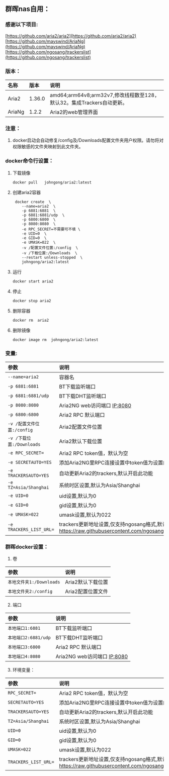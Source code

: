 ## 群晖nas自用：

### 感谢以下项目:

[https://github.com/aria2/aria2](https://github.com/aria2/aria2)                        
[https://github.com/mayswind/AriaNg](https://github.com/mayswind/AriaNg)             
[https://github.com/ngosang/trackerslist](https://github.com/ngosang/trackerslist)

### 版本：

|名称|版本|说明|
|:-|:-|:-|
|Aria2|1.36.0|amd64;arm64v8;arm32v7,修改线程数至128，默认32。集成Trackers自动更新。|
|AriaNg|1.2.2|Aria2的web管理界面|

### 注意：

1. docker启动会自动修复/config及/Downloads配置文件夹用户权限。请勿将对权限敏感的文件夹映射到此文件夹。

### docker命令行设置：

1. 下载镜像

       docker pull   johngong/aria2:latest

2. 创建aria2容器

        docker create  \
           --name=aria2  \
           -p 6881:6881  \
           -p 6881:6881/udp  \
           -p 6800:6800  \
           -p 8080:8080  \
           -e RPC_SECRET=不需要可不填 \
           -e UID=0  \
           -e GID=0  \
           -e UMASK=022  \
           -v /配置文件位置:/config  \
           -v /下载位置:/Downloads  \
           --restart unless-stopped  \
           johngong/aria2:latest


3. 运行

       docker start aria2

4. 停止

       docker stop aria2

5. 删除容器

       docker rm  aria2

6. 删除镜像

       docker image rm  johngong/aria2:latest

### 变量:

|参数|说明|
|:-|:-|
| `--name=aria2` |容器名|
| `-p 6881:6881` |BT下载监听端口|
| `-p 6881:6881/udp` |BT下载DHT监听端口
| `-p 8080:8080 ` | Aria2NG web访问端口 [IP:8080](IP:8080)|
| `-p 6800:6800` |Aria2 RPC 默认端口|
| `-v /配置文件位置:/config` |Aria2配置文件位置|
| `-v /下载位置:/Downloads` |Aria2默认下载位置|
| `-e RPC_SECRET=` |Aria2 RPC token值，默认为空|
| `-e SECRETAUTO=YES` |添加Aria2NG里RPC连接设置中token值为设置的默认值,默认开启此功能|
| `-e TRACKERSAUTO=YES` |自动更新Aria2的trackers,默认开启此功能|
| `-e TZ=Asia/Shanghai` |系统时区设置,默认为Asia/Shanghai|
| `-e UID=0` |uid设置,默认为0|
| `-e GID=0` |gid设置,默认为0|
| `-e UMASK=022` |umask设置,默认为022|
| `-e TRACKERS_LIST_URL=` |trackers更新地址设置,仅支持ngosang格式,默认为 https://raw.githubusercontent.com/ngosang/trackerslist/master/trackers_all.txt |

### 群晖docker设置：

1. 卷

|参数|说明|
|:-|:-|
| `本地文件夹1:/Downloads` |Aria2默认下载位置|
| `本地文件夹2:/config` |Aria2配置位置文件|

2. 端口

|参数|说明|
|:-|:-|
| `本地端口1:6881` |BT下载监听端口|
| `本地端口2:6881/udp` |BT下载DHT监听端口|
| `本地端口3:6800` |Aria2 RPC 默认端口|
| `本地端口4:8080` |Aria2NG web访问端口 [IP:8080](IP:8080)|

3. 环境变量：

|参数|说明|
|:-|:-|
| `RPC_SECRET=` |Aria2 RPC token值，默认为空|
| `SECRETAUTO=YES` |添加Aria2NG里RPC连接设置中token值为设置的默认值,默认开启此功能|
| `TRACKERSAUTO=YES` |自动更新Aria2的trackers,默认开启此功能|
| `TZ=Asia/Shanghai` |系统时区设置,默认为Asia/Shanghai |
| `UID=0` |uid设置,默认为0|
| `GID=0` |gid设置,默认为0|
| `UMASK=022` |umask设置,默认为022|
| `TRACKERS_LIST_URL=` |trackers更新地址设置,仅支持ngosang格式,默认为 https://raw.githubusercontent.com/ngosang/trackerslist/master/trackers_all.txt |
